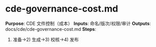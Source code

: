 # cde-governance-cost.md

**Purpose**: CDE 文件控制（成本）
**Inputs**: 命名/版次/权限/审计
**Outputs**: docs/cde/cde-governance-cost.md
**Steps**:

1. 准备→2) 生成→3) 校核→4) 发布
